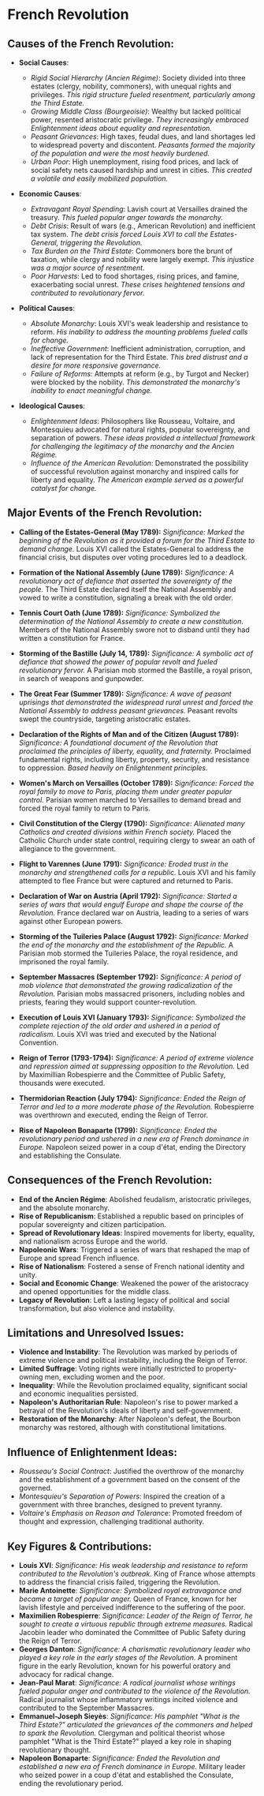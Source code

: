 # French Revolution
## **Causes of the French Revolution:**

*   **Social Causes**:
    *   *Rigid Social Hierarchy (Ancien Régime)*: Society divided into three estates (clergy, nobility, commoners), with unequal rights and privileges. *This rigid structure fueled resentment, particularly among the Third Estate.*
    *   *Growing Middle Class (Bourgeoisie)*: Wealthy but lacked political power, resented aristocratic privilege. *They increasingly embraced Enlightenment ideas about equality and representation.*
    *   *Peasant Grievances*: High taxes, feudal dues, and land shortages led to widespread poverty and discontent. *Peasants formed the majority of the population and were the most heavily burdened.*
    *   *Urban Poor*: High unemployment, rising food prices, and lack of social safety nets caused hardship and unrest in cities. *This created a volatile and easily mobilized population.*

*   **Economic Causes**:
    *   *Extravagant Royal Spending*: Lavish court at Versailles drained the treasury. *This fueled popular anger towards the monarchy.*
    *   *Debt Crisis*: Result of wars (e.g., American Revolution) and inefficient tax system. *The debt crisis forced Louis XVI to call the Estates-General, triggering the Revolution.*
    *   *Tax Burden on the Third Estate*: Commoners bore the brunt of taxation, while clergy and nobility were largely exempt. *This injustice was a major source of resentment.*
    *   *Poor Harvests*: Led to food shortages, rising prices, and famine, exacerbating social unrest. *These crises heightened tensions and contributed to revolutionary fervor.*

*   **Political Causes**:
    *   *Absolute Monarchy*: Louis XVI's weak leadership and resistance to reform. *His inability to address the mounting problems fueled calls for change.*
    *   *Ineffective Government*: Inefficient administration, corruption, and lack of representation for the Third Estate. *This bred distrust and a desire for more responsive governance.*
    *   *Failure of Reforms*: Attempts at reform (e.g., by Turgot and Necker) were blocked by the nobility. *This demonstrated the monarchy's inability to enact meaningful change.*

*   **Ideological Causes**:
    *   *Enlightenment Ideas*: Philosophers like Rousseau, Voltaire, and Montesquieu advocated for natural rights, popular sovereignty, and separation of powers. *These ideas provided a intellectual framework for challenging the legitimacy of the monarchy and the Ancien Régime.*
    *   *Influence of the American Revolution*: Demonstrated the possibility of successful revolution against monarchy and inspired calls for liberty and equality. *The American example served as a powerful catalyst for change.*

## **Major Events of the French Revolution:**

*   **Calling of the Estates-General (May 1789):** *Significance: Marked the beginning of the Revolution as it provided a forum for the Third Estate to demand change.* Louis XVI called the Estates-General to address the financial crisis, but disputes over voting procedures led to a deadlock.

*   **Formation of the National Assembly (June 1789):** *Significance: A revolutionary act of defiance that asserted the sovereignty of the people.* The Third Estate declared itself the National Assembly and vowed to write a constitution, signaling a break with the old order.

*   **Tennis Court Oath (June 1789):** *Significance: Symbolized the determination of the National Assembly to create a new constitution.* Members of the National Assembly swore not to disband until they had written a constitution for France.

*   **Storming of the Bastille (July 14, 1789):** *Significance: A symbolic act of defiance that showed the power of popular revolt and fueled revolutionary fervor.* A Parisian mob stormed the Bastille, a royal prison, in search of weapons and gunpowder.

*   **The Great Fear (Summer 1789):** *Significance: A wave of peasant uprisings that demonstrated the widespread rural unrest and forced the National Assembly to address peasant grievances.* Peasant revolts swept the countryside, targeting aristocratic estates.

*   **Declaration of the Rights of Man and of the Citizen (August 1789):** *Significance: A foundational document of the Revolution that proclaimed the principles of liberty, equality, and fraternity.* Proclaimed fundamental rights, including liberty, property, security, and resistance to oppression. *Based heavily on Enlightenment principles.*

*   **Women's March on Versailles (October 1789):** *Significance: Forced the royal family to move to Paris, placing them under greater popular control.* Parisian women marched to Versailles to demand bread and forced the royal family to return to Paris.

*   **Civil Constitution of the Clergy (1790):** *Significance: Alienated many Catholics and created divisions within French society.* Placed the Catholic Church under state control, requiring clergy to swear an oath of allegiance to the government.

*   **Flight to Varennes (June 1791):** *Significance: Eroded trust in the monarchy and strengthened calls for a republic.* Louis XVI and his family attempted to flee France but were captured and returned to Paris.

*   **Declaration of War on Austria (April 1792):** *Significance: Started a series of wars that would engulf Europe and shape the course of the Revolution.* France declared war on Austria, leading to a series of wars against other European powers.

*   **Storming of the Tuileries Palace (August 1792):** *Significance: Marked the end of the monarchy and the establishment of the Republic.* A Parisian mob stormed the Tuileries Palace, the royal residence, and imprisoned the royal family.

*   **September Massacres (September 1792):** *Significance: A period of mob violence that demonstrated the growing radicalization of the Revolution.* Parisian mobs massacred prisoners, including nobles and priests, fearing they would support counter-revolution.

*   **Execution of Louis XVI (January 1793):** *Significance: Symbolized the complete rejection of the old order and ushered in a period of radicalism.* Louis XVI was tried and executed by the National Convention.

*   **Reign of Terror (1793-1794):** *Significance: A period of extreme violence and repression aimed at suppressing opposition to the Revolution.* Led by Maximillian Robespierre and the Committee of Public Safety, thousands were executed.

*   **Thermidorian Reaction (July 1794):** *Significance: Ended the Reign of Terror and led to a more moderate phase of the Revolution.* Robespierre was overthrown and executed, ending the Reign of Terror.

*   **Rise of Napoleon Bonaparte (1799):** *Significance: Ended the revolutionary period and ushered in a new era of French dominance in Europe.* Napoleon seized power in a coup d'état, ending the Directory and establishing the Consulate.

## **Consequences of the French Revolution:**

*   **End of the Ancien Régime**: Abolished feudalism, aristocratic privileges, and the absolute monarchy.
*   **Rise of Republicanism**: Established a republic based on principles of popular sovereignty and citizen participation.
*   **Spread of Revolutionary Ideas**: Inspired movements for liberty, equality, and nationalism across Europe and the world.
*   **Napoleonic Wars**: Triggered a series of wars that reshaped the map of Europe and spread French influence.
*   **Rise of Nationalism**: Fostered a sense of French national identity and unity.
*   **Social and Economic Change**: Weakened the power of the aristocracy and opened opportunities for the middle class.
*   **Legacy of Revolution**: Left a lasting legacy of political and social transformation, but also violence and instability.

## **Limitations and Unresolved Issues:**

*   **Violence and Instability**: The Revolution was marked by periods of extreme violence and political instability, including the Reign of Terror.
*   **Limited Suffrage**: Voting rights were initially restricted to property-owning men, excluding women and the poor.
*   **Inequality**: While the Revolution proclaimed equality, significant social and economic inequalities persisted.
*   **Napoleon's Authoritarian Rule**: Napoleon's rise to power marked a betrayal of the Revolution's ideals of liberty and self-government.
*   **Restoration of the Monarchy**: After Napoleon's defeat, the Bourbon monarchy was restored, although with constitutional limitations.

## **Influence of Enlightenment Ideas:**

*   *Rousseau's Social Contract*: Justified the overthrow of the monarchy and the establishment of a government based on the consent of the governed.
*   *Montesquieu's Separation of Powers*: Inspired the creation of a government with three branches, designed to prevent tyranny.
*   *Voltaire's Emphasis on Reason and Tolerance*: Promoted freedom of thought and expression, challenging traditional authority.

## **Key Figures & Contributions:**

*   **Louis XVI**: *Significance: His weak leadership and resistance to reform contributed to the Revolution's outbreak.* King of France whose attempts to address the financial crisis failed, triggering the Revolution.
*   **Marie Antoinette**: *Significance: Symbolized royal extravagance and became a target of popular anger.* Queen of France, known for her lavish lifestyle and perceived indifference to the suffering of the poor.
*   **Maximilien Robespierre**: *Significance: Leader of the Reign of Terror, he sought to create a virtuous republic through extreme measures.* Radical Jacobin leader who dominated the Committee of Public Safety during the Reign of Terror.
*   **Georges Danton**: *Significance: A charismatic revolutionary leader who played a key role in the early stages of the Revolution.* A prominent figure in the early Revolution, known for his powerful oratory and advocacy for radical change.
*   **Jean-Paul Marat**: *Significance: A radical journalist whose writings fueled popular anger and contributed to the violence of the Revolution.* Radical journalist whose inflammatory writings incited violence and contributed to the September Massacres.
*   **Emmanuel-Joseph Sieyès**: *Significance: His pamphlet "What is the Third Estate?" articulated the grievances of the commoners and helped to spark the Revolution.* Clergyman and political theorist whose pamphlet "What is the Third Estate?" played a key role in shaping revolutionary thought.
*   **Napoleon Bonaparte**: *Significance: Ended the Revolution and established a new era of French dominance in Europe.* Military leader who seized power in a coup d'état and established the Consulate, ending the revolutionary period.